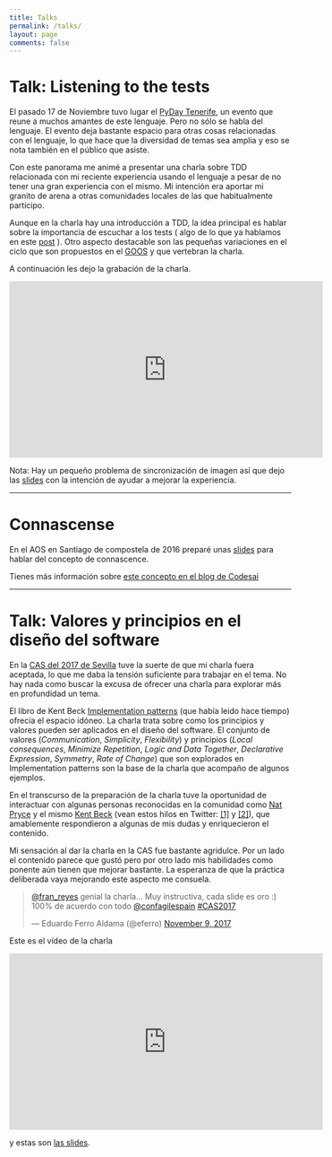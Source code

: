 ```yaml
---
title: Talks
permalink: /talks/
layout: page
comments: false
---
```


# Talk: Listening to the tests

El pasado 17 de Noviembre tuvo lugar el [PyDay Tenerife](https://pythoncanarias.es/events/pydaytf18/), un evento que reune a muchos amantes de este lenguaje. Pero no sólo se habla del lenguaje. El evento deja bastante espacio para otras cosas relacionadas con el lenguaje, lo que hace que la diversidad de temas sea amplia y eso se nota también en el público que asiste.

Con este panorama me animé a presentar una charla sobre TDD relacionada con mi reciente experiencia usando el lenguaje a pesar de no tener una gran experiencia con el mismo. Mi intención era aportar mi granito de arena a otras comunidades locales de las que habitualmente participo.

Aunque en la charla hay una introducción a TDD, la idea principal es hablar sobre la importancia de escuchar a los tests ( algo de lo que ya hablamos en este [post](/2018/06/improving-your-reds) ). Otro aspecto destacable son las pequeñas variaciones en el ciclo que son propuestos en el [GOOS](http://www.growing-object-oriented-software.com/index.html) y que vertebran la charla. 

A continuación les dejo la grabación de la charla.

<iframe width="560" height="315" src="https://www.youtube.com/embed/e-d1P-kZIfs" frameborder="0" allow="accelerometer; autoplay; encrypted-media; gyroscope; picture-in-picture" allowfullscreen></iframe>

Nota: Hay un pequeño problema de sincronización de imagen así que dejo las [slides](http://buildingthepath.com/talk-pydaytf-2018/) con la intención de ayudar a mejorar la experiencia.



---

# Connascense
En el AOS en Santiago de compostela de 2016 preparé unas [slides](http://slides.com/franreyesperdomo/connascence) para hablar del concepto de connascence.

Tienes más información sobre [este concepto en el blog de Codesai](https://codesai.com/publications/categories/#Connascence)

---

# Talk: Valores y principios en el diseño del software

En la [CAS del 2017 de Sevilla](http://cas2017.agile-spain.org/) tuve la suerte de que mi charla fuera aceptada, lo que me daba la tensión suficiente para trabajar en el tema. No hay nada como buscar la excusa de ofrecer una charla para explorar más en profundidad un tema.

El libro de Kent Beck [Implementation patterns](https://www.goodreads.com/book/show/781559.Implementation_Patterns) (que había leido hace tiempo) ofrecía el espacio idóneo. La charla trata sobre como los principios y valores pueden ser aplicados en el diseño del software. El conjunto de valores (*Communication*, *Simplicity*, *Flexibility*) y principios (*Local consequences*, *Minimize Repetition*, *Logic and Data Together*, *Declarative Expression*, *Symmetry*, *Rate of Change*) que son explorados en Implementation patterns son la base de la charla que acompaño de algunos ejemplos.

En el transcurso de la preparación de la charla tuve la oportunidad de interactuar con algunas personas reconocidas en la comunidad como [Nat Pryce](https://twitter.com/natpryce) y el mismo [Kent Beck](https://twitter.com/kentbeck) (vean estos hilos en Twitter: [[1]](https://twitter.com/fran_reyes/status/916283991791210497) y [[2]](https://twitter.com/fran_reyes/status/926131805555699712)), que amablemente respondieron a algunas de mis dudas y enriquecieron el contenido.

Mi sensación al dar la charla en la CAS fue bastante agridulce. Por un lado el contenido parece que gustó pero por otro lado mis habilidades como ponente aún tienen que mejorar bastante. La esperanza de que la práctica deliberada vaya mejorando este aspecto me consuela.

<div class="row">
  <div class="col-sm-2">
  </div>

  <div class="col-sm-8">
    <blockquote class="twitter-tweet" data-lang="en"><p lang="es" dir="ltr"><a href="https://twitter.com/fran_reyes?ref_src=twsrc%5Etfw">@fran_reyes</a> genial la charla... Muy instructiva, cada slide es oro :) 100% de acuerdo con todo <a href="https://twitter.com/confagilespain?ref_src=twsrc%5Etfw">@confagilespain</a> <a href="https://twitter.com/hashtag/CAS2017?src=hash&amp;ref_src=twsrc%5Etfw">#CAS2017</a></p>&mdash; Eduardo Ferro Aldama (@eferro) <a href="https://twitter.com/eferro/status/928593531505176576?ref_src=twsrc%5Etfw">November 9, 2017</a></blockquote>
    <script async src="https://platform.twitter.com/widgets.js" charset="utf-8"></script>
  </div>


  <div class="col-sm-2">
  </div>
</div>

Este es el vídeo de la charla

<iframe width="560" height="315" src="https://www.youtube.com/embed/sXLCBcELu5Y" frameborder="0" allow="accelerometer; autoplay; encrypted-media; gyroscope; picture-in-picture" allowfullscreen></iframe>

y estas son [las slides](http://buildingthepath.com/talk-cas-2017/). 


